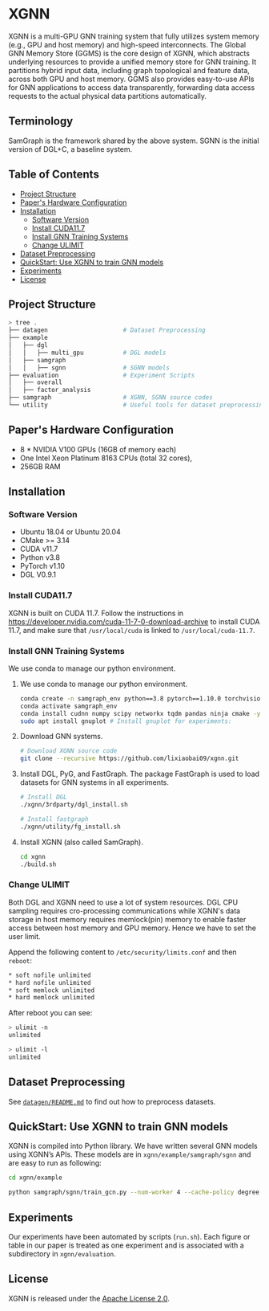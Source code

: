 # XGNN

XGNN is a multi-GPU GNN training system that fully utilizes system memory (e.g., GPU and host memory) and high-speed interconnects. The Global GNN Memory Store (GGMS) is the core design of XGNN, which abstracts underlying resources to provide a unified memory store for GNN training. It partitions hybrid input data, including graph topological and feature data, across both GPU and host memory. GGMS also provides easy-to-use APIs for GNN applications to access data transparently, forwarding data access requests to the actual physical data partitions automatically.

## Terminology
SamGraph is the framework shared by the above system. SGNN is the initial version of DGL+C, a baseline system. 

## Table of Contents
  - [Project Structure](#project-structure)
  - [Paper's Hardware Configuration](#papers-hardware-configuration)
  - [Installation](#installation)
    - [Software Version](#software-version)
    - [Install CUDA11.7](#install-cuda117)
    - [Install GNN Training Systems](#install-gnn-training-systems)
    - [Change ULIMIT](#change-ulimit)
  - [Dataset Preprocessing](#dataset-preprocessing)
  - [QuickStart: Use XGNN to train GNN models](#quickstart-use-xgnn-to-train-gnn-models)
  - [Experiments](#experiments)
  - [License](#license)


## Project Structure

```bash
> tree .
├── datagen                     # Dataset Preprocessing
├── example
│   ├── dgl
│   │   ├── multi_gpu           # DGL models
│   ├── samgraph
│   │   ├── sgnn                # SGNN models
├── evaluation                  # Experiment Scripts
│   ├── overall
│   ├── factor_analysis
├── samgraph                    # XGNN, SGNN source codes
└── utility                     # Useful tools for dataset preprocessing
```



## Paper's Hardware Configuration
- 8 * NVIDIA V100 GPUs (16GB of memory each)
- One Intel Xeon Platinum 8163 CPUs (total 32 cores),
- 256GB RAM


## Installation

### Software Version

- Ubuntu 18.04 or Ubuntu 20.04
- CMake >= 3.14
- CUDA v11.7
- Python v3.8
- PyTorch v1.10
- DGL V0.9.1

### Install CUDA11.7

XGNN is built on CUDA 11.7. Follow the instructions in https://developer.nvidia.com/cuda-11-7-0-download-archive to install CUDA 11.7, and make sure that `/usr/local/cuda` is linked to `/usr/local/cuda-11.7`.

### Install GNN Training Systems

We use conda to manage our python environment.

1. We use conda to manage our python environment.

    ```bash
    conda create -n samgraph_env python==3.8 pytorch==1.10.0 torchvision==0.11.0 torchaudio==0.10.0 cudatoolkit=11.3 -c pytorch -c conda-forge -y
    conda activate samgraph_env
    conda install cudnn numpy scipy networkx tqdm pandas ninja cmake -y # System cmake is too old to build DGL
    sudo apt install gnuplot # Install gnuplot for experiments:
    ```


2. Download GNN systems.

    ```bash
    # Download XGNN source code
    git clone --recursive https://github.com/lixiaobai09/xgnn.git
    ```

3. Install DGL, PyG, and FastGraph. The package FastGraph is used to load datasets for GNN systems in all experiments.

    ```bash
    # Install DGL
    ./xgnn/3rdparty/dgl_install.sh

    # Install fastgraph
    ./xgnn/utility/fg_install.sh
    ```

    

4. Install XGNN (also called SamGraph).
   
    ```bash
    cd xgnn
    ./build.sh
    ```

### Change ULIMIT
Both DGL and XGNN need to use a lot of system resources. DGL CPU sampling requires cro-processing communications while XGNN's data storage in host memory requires memlock(pin) memory to enable faster access between host memory and GPU memory. Hence we have to set the user limit.


Append the following content to `/etc/security/limits.conf` and then `reboot`:

```bash
* soft nofile unlimited
* hard nofile unlimited
* soft memlock unlimited
* hard memlock unlimited
```

After reboot you can see:

```bash
> ulimit -n
unlimited

> ulimit -l
unlimited
```


## Dataset Preprocessing

See [`datagen/README.md`](datagen/README.md) to find out how to preprocess datasets.



## QuickStart: Use XGNN to train GNN models

XGNN is compiled into Python library. We have written several GNN models using XGNN’s APIs. These models are in `xgnn/example/samgraph/sgnn` and are easy to run as following:

```bash
cd xgnn/example

python samgraph/sgnn/train_gcn.py --num-worker 4 --cache-policy degree --sample-type khop3 --batch-size 6000 --num-epoch 10 --dataset papers100M --part-cache --gpu-extract --use-dist-graph 1.0 --cache-percentage 0.64
```



## Experiments

Our experiments have been automated by scripts (`run.sh`). Each figure or table in our paper is treated as one experiment and is associated with a subdirectory in `xgnn/evaluation`.



## License

XGNN is released under the [Apache License 2.0](http://www.apache.org/licenses/LICENSE-2.0.html).

